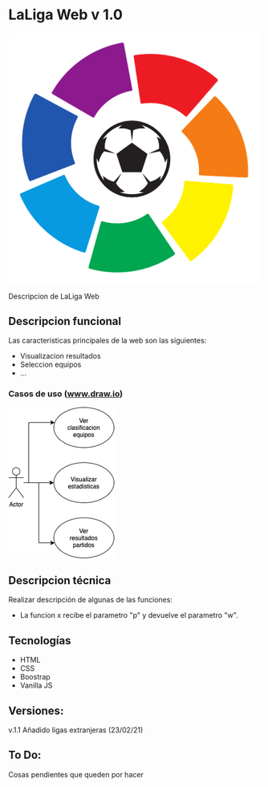 # LaLiga Web v 1.0

![La Liga Logo](./IMAGES/laliga-logo.png)

Descripcion de LaLiga Web

## Descripcion funcional

Las caracteristicas principales de la web son las siguientes:
- Visualizacion resultados
- Seleccion equipos
- ...

### Casos de uso (www.draw.io)

![Casos de uso](./IMAGES/casosdeuso.png)

## Descripcion técnica

Realizar descripción de algunas de las funciones:

- La funcion x recibe el parametro "p" y devuelve el parametro "w".

## Tecnologías

- HTML
- CSS
- Boostrap
- Vanilla JS

## Versiones:
v.1.1 Añadido ligas extranjeras (23/02/21)

## To Do:

Cosas pendientes que queden por hacer